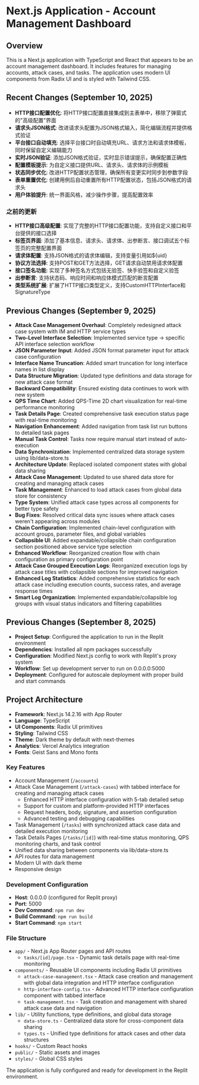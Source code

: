 # Next.js Application - Account Management Dashboard

## Overview
This is a Next.js application with TypeScript and React that appears to be an account management dashboard. It includes features for managing accounts, attack cases, and tasks. The application uses modern UI components from Radix UI and is styled with Tailwind CSS.

## Recent Changes (September 10, 2025)
- **HTTP接口配置优化**: 将HTTP接口配置直接集成到主表单中，移除了弹窗式的"高级配置"界面
- **请求头JSON格式**: 改进请求头配置为JSON格式输入，简化编辑流程并提供格式验证
- **平台接口自动填充**: 选择平台接口时自动填充URL、请求方法和请求体模板，同时保留自定义编辑能力
- **实时JSON验证**: 添加JSON格式验证，实时显示错误提示，确保配置正确性
- **配置模板提示**: 为自定义接口提供URL、请求头、请求体的示例模板
- **状态同步优化**: 改进HTTP配置状态管理，确保所有变更实时同步到参数字段
- **表单重置优化**: 创建用例后自动重置所有HTTP配置状态，包括JSON格式的请求头
- **用户体验提升**: 统一界面风格，减少操作步骤，提高配置效率

### 之前的更新
- **HTTP接口高级配置**: 实现了完整的HTTP接口配置功能，支持自定义接口和平台提供的接口选择
- **标签页界面**: 添加了基本信息、请求头、请求体、出参断言、接口调试五个标签页的完整配置界面
- **请求体配置**: 支持JSON格式的请求体编辑，支持变量引用如${uid}
- **协议方法选择**: 支持POST和GET方法选择，GET请求自动禁用请求体配置
- **接口签名功能**: 实现了多种签名方式包括无验签、快手验签和自定义验签
- **出参断言**: 支持状态码、响应时间和响应体模式匹配的断言配置
- **类型系统扩展**: 扩展了HTTP接口类型定义，支持CustomHTTPInterface和SignatureType

## Previous Changes (September 9, 2025)
- **Attack Case Management Overhaul**: Completely redesigned attack case system with IM and HTTP service types
- **Two-Level Interface Selection**: Implemented service type -> specific API interface selection workflow
- **JSON Parameter Input**: Added JSON format parameter input for attack case configuration
- **Interface Name Truncation**: Added smart truncation for long interface names in list display
- **Data Structure Migration**: Updated type definitions and data storage for new attack case format
- **Backward Compatibility**: Ensured existing data continues to work with new system
- **QPS Time Chart**: Added QPS-Time 2D chart visualization for real-time performance monitoring
- **Task Details Page**: Created comprehensive task execution status page with real-time monitoring
- **Navigation Enhancement**: Added navigation from task list run buttons to detailed task pages
- **Manual Task Control**: Tasks now require manual start instead of auto-execution
- **Data Synchronization**: Implemented centralized data storage system using lib/data-store.ts
- **Architecture Update**: Replaced isolated component states with global data sharing
- **Attack Case Management**: Updated to use shared data store for creating and managing attack cases
- **Task Management**: Enhanced to load attack cases from global data store for consistency
- **Type System**: Unified attack case types across all components for better type safety
- **Bug Fixes**: Resolved critical data sync issues where attack cases weren't appearing across modules
- **Chain Configuration**: Implemented chain-level configuration with account groups, parameter files, and global variables
- **Collapsible UI**: Added expandable/collapsible chain configuration section positioned above service type selection
- **Enhanced Workflow**: Reorganized creation flow with chain configuration as primary configuration point
- **Attack Case Grouped Execution Logs**: Reorganized execution logs by attack case titles with collapsible sections for improved navigation
- **Enhanced Log Statistics**: Added comprehensive statistics for each attack case including execution counts, success rates, and average response times
- **Smart Log Organization**: Implemented expandable/collapsible log groups with visual status indicators and filtering capabilities

## Previous Changes (September 8, 2025)
- **Project Setup**: Configured the application to run in the Replit environment  
- **Dependencies**: Installed all npm packages successfully
- **Configuration**: Modified Next.js config to work with Replit's proxy system
- **Workflow**: Set up development server to run on 0.0.0.0:5000
- **Deployment**: Configured for autoscale deployment with proper build and start commands

## Project Architecture
- **Framework**: Next.js 14.2.16 with App Router
- **Language**: TypeScript
- **UI Components**: Radix UI primitives
- **Styling**: Tailwind CSS
- **Theme**: Dark theme by default with next-themes
- **Analytics**: Vercel Analytics integration
- **Fonts**: Geist Sans and Mono fonts

### Key Features
- Account Management (`/accounts`)
- Attack Case Management (`/attack-cases`) with tabbed interface for creating and managing attack cases
  - Enhanced HTTP interface configuration with 5-tab detailed setup
  - Support for custom and platform-provided HTTP interfaces
  - Request headers, body, signature, and assertion configuration
  - Advanced testing and debugging capabilities
- Task Management (`/tasks`) with synchronized attack case data and detailed execution monitoring
- Task Details Pages (`/tasks/[id]`) with real-time status monitoring, QPS monitoring charts, and task control
- Unified data sharing between components via lib/data-store.ts
- API routes for data management
- Modern UI with dark theme
- Responsive design

### Development Configuration
- **Host**: 0.0.0.0 (configured for Replit proxy)
- **Port**: 5000
- **Dev Command**: `npm run dev`
- **Build Command**: `npm run build` 
- **Start Command**: `npm start`

### File Structure
- `app/` - Next.js App Router pages and API routes
  - `tasks/[id]/page.tsx` - Dynamic task details page with real-time monitoring
- `components/` - Reusable UI components including Radix UI primitives
  - `attack-case-management.tsx` - Attack case creation and management with global data integration and HTTP interface configuration
  - `http-interface-config.tsx` - Advanced HTTP interface configuration component with tabbed interface
  - `task-management.tsx` - Task creation and management with shared attack case data and navigation
- `lib/` - Utility functions, type definitions, and global data storage
  - `data-store.ts` - Centralized data store for cross-component data sharing
  - `types.ts` - Unified type definitions for attack cases and other data structures
- `hooks/` - Custom React hooks
- `public/` - Static assets and images  
- `styles/` - Global CSS styles

The application is fully configured and ready for development in the Replit environment.
